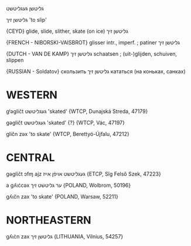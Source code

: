 גליטשן
געגליטשט

גליטשן זיך
'to slip'

{CEYD}
glide, slide, slither, skate (on ice) גליטשן זיך

{FRENCH - NIBORSKI-VAISBROT}
glisser intr., imperf. ; patiner גליטשן זיך

{DUTCH - VAN DE KAMP}
גליטשן זיך
schaatsen ; (uit-)glijden, schuiven, slippen

{RUSSIAN - Soldatov}
скользить
גליטשן זיך
кататься (на коньках, санках)

WESTERN
========

gʲəgličt געגליטשט 'skated' {WTCP, Dunajská Streda, 47179}

gəgličt געגליטשט  'skated' {?} {WTCP, Vác, 47197}

gličn zəx 'to skate' {WTCP, Berettyó-Újfalu, 47212}

CENTRAL
========

gəglɩ́čt ɔfɱ ajz געגליטשט אויפֿן אײַז {ETCP, Sîg Felső Szek, 47223}

a gʎɩćcəx ער גליטשט זיך {POLAND, Wolbrom, 50196}

gʎɩčn zax 'to skate' {POLAND, Warsaw, 52211}

NORTHEASTERN
==============

gʎɩc̀n zax גליטשן זיך {LITHUANIA, Vilnius, 54257}